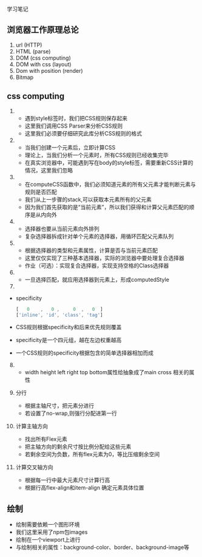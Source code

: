 学习笔记



## 浏览器工作原理总论

1. url (HTTP)
2. HTML (parse)
3. DOM (css computing)
4. DOM with css (layout)
5. Dom with position (render)
6. Bitmap



## css computing

1. 
   - 遇到style标签时，我们把CSS规则保存起来
   - 这里我们调用CSS Parser来分析CSS规则
   - 这里我们必须要仔细研究此库分析CSS规则的格式

2. 
   - 当我们创建一个元素后，立即计算CSS
   - 理论上，当我们分析一个元素时，所有CSS规则已经收集完毕
   - 在真实浏览器中，可能遇到写在body的style标签，需要重新CSS计算的情况，这里我们忽略
3. 
   - 在computeCSS函数中，我们必须知道元素的所有父元素才能判断元素与规则是否匹配
   - 我们从上一步骤的stack,可以获取本元素所有的父元素
   - 因为我们首先获取的是“当前元素”，所以我们获得和计算父元素匹配的顺序是从内向外
4. 
   - 选择器也要从当前元素向外排列
   - 复杂选择器拆成针对单个元素的选择器，用循环匹配父元素队列

5. 
   - 根据选择器的类型和元素属性，计算是否与当前元素匹配
   - 这里仅仅实现了三种基本选择器，实际的浏览器中要处理复合选择器
   - 作业（可选）：实现复合选择器，实现支持空格的Class选择器
6. 
   - 一旦选择匹配，就应用选择器到元素上，形成computedStyle

7. 

   - specificity

     ```javascript
     [   0    ,   0 ,     0  ,   0  ]
     ['inline', 'id', 'class', 'tag']
     ```

   - CSS规则根据specificity和后来优先规则覆盖

   - specificity是一个四元组，越在左边权重越高

   - 一个CSS规则的specificity根据包含的简单选择器相加而成

8. 
   - width height left right top bottom属性给抽象成了main cross 相关的属性

9. 分行
   - 根据主轴尺寸，把元素分进行
   - 若设置了no-wrap,则强行分配进第一行

10. 计算主轴方向
    - 找出所有Flex元素
    - 把主轴方向的剩余尺寸按比例分配给这些元素
    - 若剩余空间为负数，所有flex元素为0，等比压缩剩余空间

11. 计算交叉轴方向
    - 根据每一行中最大元素尺寸计算行高
    - 根据行高flex-align和item-align 确定元素具体位置





## 绘制

- 绘制需要依赖一个图形环境
- 我们这里采用了npm包images
- 绘制在一个viewport上进行
- 与绘制相关的属性：background-color、border、background-image等